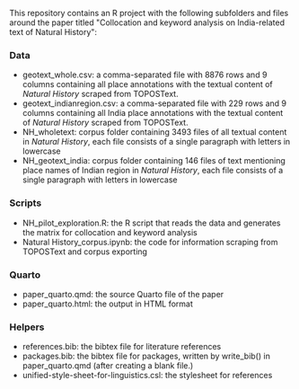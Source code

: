 This repository contains an R project with the following subfolders and files around the paper titled "Collocation and keyword analysis on India-related text of Natural History":

### Data
- geotext_whole.csv: a comma-separated file with 8876 rows and 9 columns containing all place annotations with the textual content of *Natural History* scraped from TOPOSText.
- geotext_indianregion.csv: a comma-separated file with 229 rows and 9 columns containing all India place annotations with the textual content of *Natural History* scraped from TOPOSText.
- NH_wholetext: corpus folder containing 3493 files of all textual content in *Natural History*, each file consists of a single paragraph with letters in lowercase
- NH_geotext_india: corpus folder containing 146 files of text mentioning place names of Indian region in *Natural History*, each file consists of a single paragraph with letters in lowercase
### Scripts
- NH_pilot_exploration.R: the R script that reads the data and generates the matrix for collocation and keyword analysis
- Natural History_corpus.ipynb: the code for information scraping from TOPOSText and corpus exporting
### Quarto
- paper_quarto.qmd: the source Quarto file of the paper
- paper_quarto.html: the output in HTML format
### Helpers
- references.bib: the bibtex file for literature references
- packages.bib: the bibtex file for packages, written by write_bib() in paper_quarto.qmd (after creating a blank file.)
- unified-style-sheet-for-linguistics.csl: the stylesheet for references
